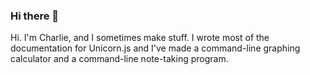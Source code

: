 ### Hi there 👋
Hi.  I'm Charlie, and I sometimes make stuff. I wrote most of the documentation for Unicorn.js and I've made a command-line graphing calculator and a command-line note-taking program.
